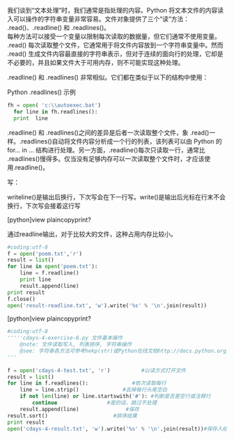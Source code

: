 我们谈到“文本处理”时，我们通常是指处理的内容。Python 将文本文件的内容读入可以操作的字符串变量非常容易。文件对象提供了三个“读”方法：   
.read()、.readline() 和 .readlines()。  
每种方法可以接受一个变量以限制每次读取的数据量，但它们通常不使用变量。 .read() 每次读取整个文件，它通常用于将文件内容放到一个字符串变量中。然而 .read() 生成文件内容最直接的字符串表示，但对于连续的面向行的处理，它却是不必要的，并且如果文件大于可用内存，则不可能实现这种处理。

.readline() 和 .readlines() 非常相似。它们都在类似于以下的结构中使用：

Python .readlines() 示例
```python
fh = open( 'c:\\autoexec.bat')         
  for line in fh.readlines():                     
  print  line 
```
.readline() 和 .readlines()之间的差异是后者一次读取整个文件，象 .read()一样。.readlines()自动将文件内容分析成一个行的列表，该列表可以由 Python 的 for... in ... 结构进行处理。另一方面，.readline()每次只读取一行，通常比 .readlines()慢得多。仅当没有足够内存可以一次读取整个文件时，才应该使用.readline()。   

写：

writeline()是输出后换行，下次写会在下一行写。write()是输出后光标在行末不会换行，下次写会接着这行写



[python]view plaincopyprint?

通过readline输出，对于比较大的文件，这种占用内存比较小。  
```python
#coding:utf-8  
f = open('poem.txt','r')  
result = list()  
for line in open('poem.txt'):  
    line = f.readline()  
    print line  
    result.append(line)  
print result  
f.close()                  
open('result-readline.txt', 'w').write('%s' % '\n'.join(result))  
```



[python]view plaincopyprint?
```python
#coding:utf-8  
'''''cdays-4-exercise-6.py 文件基本操作 
    @note: 文件读取写入, 列表排序, 字符串操作 
    @see: 字符串各方法可参考hekp(str)或Python在线文档http://docs.python.org/lib/string-methods.html 
'''  
  
f = open('cdays-4-test.txt', 'r')          #以读方式打开文件  
result = list()  
for line in f.readlines():              #依次读取每行  
    line = line.strip()              #去掉每行头尾空白  
    if not len(line) or line.startswith('#'): #判断是否是空行或注释行  
        continue                #是的话，跳过不处理  
    result.append(line)               #保存  
result.sort()                     #排序结果  
print result  
open('cdays-4-result.txt', 'w').write('%s' % '\n'.join(result))#保存入结果文件  
```
